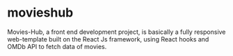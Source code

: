 # movieshub
Movies-Hub, a front end development project, is basically a fully responsive web-template built on the React Js framework, using React hooks and OMDb API to fetch data of movies. 
